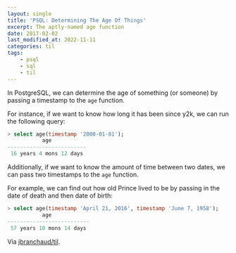 ```yaml
---
layout: single
title: 'PSQL: Determining The Age Of Things'
excerpt: The aptly-named age function
date: 2017-02-02
last_modified_at: 2022-11-11
categories: til
tags:
    - psql
    - sql
    - til
---
```


In PostgreSQL, we can determine the age of something (or someone) by passing
a timestamp to the `age` function.

For instance, if we want to know how long it has been since y2k, we can run
the following query:

```sql
> select age(timestamp '2000-01-01');
           age
-------------------------
 16 years 4 mons 12 days
```

Additionally, if we want to know the amount of time between two dates, we
can pass two timestamps to the `age` function.

For example, we can find out how old Prince lived to be by passing in the
date of death and then date of birth:

```sql
> select age(timestamp 'April 21, 2016', timestamp 'June 7, 1958');
           age
--------------------------
 57 years 10 mons 14 days
```

Via [jbranchaud/til](https://github.com/jbranchaud/til).
